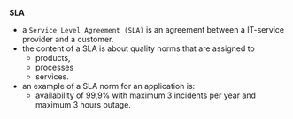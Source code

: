 **SLA**
- a `Service Level Agreement (SLA)` is an agreement between a IT-service provider and a customer.
- the content of a SLA is about quality norms that are assigned to 
  - products, 
  - processes 
  - services. 
- an example of a SLA norm for an application is: 
  - availability of 99,9% with maximum 3 incidents per year and maximum 3 hours outage. 